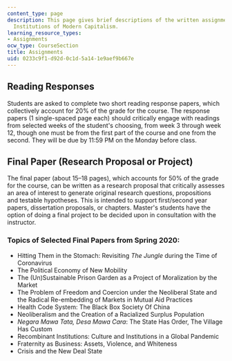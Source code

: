 ```yaml
---
content_type: page
description: This page gives brief descriptions of the written assignments for 11.409
  Institutions of Modern Capitalism.
learning_resource_types:
- Assignments
ocw_type: CourseSection
title: Assignments
uid: 0233c9f1-d92d-0c1d-5a14-1e9aef9b667e
---
```


Reading Responses
-----------------

Students are asked to complete two short reading response papers, which collectively account for 20% of the grade for the course. The response papers (1 single-spaced page each) should critically engage with readings from selected weeks of the student's choosing, from week 3 through week 12, though one must be from the first part of the course and one from the second. They will be due by 11:59 PM on the Monday before class.

Final Paper (Research Proposal or Project)
------------------------------------------

The final paper (about 15–18 pages), which accounts for 50% of the grade for the course, can be written as a research proposal that critically assesses an area of interest to generate original research questions, propositions and testable hypotheses. This is intended to support first/second year papers, dissertation proposals, or chapters. Master's students have the option of doing a final project to be decided upon in consultation with the instructor.

### Topics of Selected Final Papers from Spring 2020:

*   Hitting Them in the Stomach: Revisiting _The Jungle_ during the Time of Coronavirus
*   The Political Economy of New Mobility
*   The (Un)Sustainable Prison Garden as a Project of Moralization by the Market
*   The Problem of Freedom and Coercion under the Neoliberal State and the Radical Re-embedding of Markets in Mutual Aid Practices
*   Health Code System: The Black Box Society Of China
*   Neoliberalism and the Creation of a Racialized Surplus Population
*   _Negara Mawa Tata, Desa Mawa Cara_: The State Has Order, The Village Has Custom
*   Recombinant Institutions: Culture and Institutions in a Global Pandemic
*   Fraternity as Business: Assets, Violence, and Whiteness
*   Crisis and the New Deal State